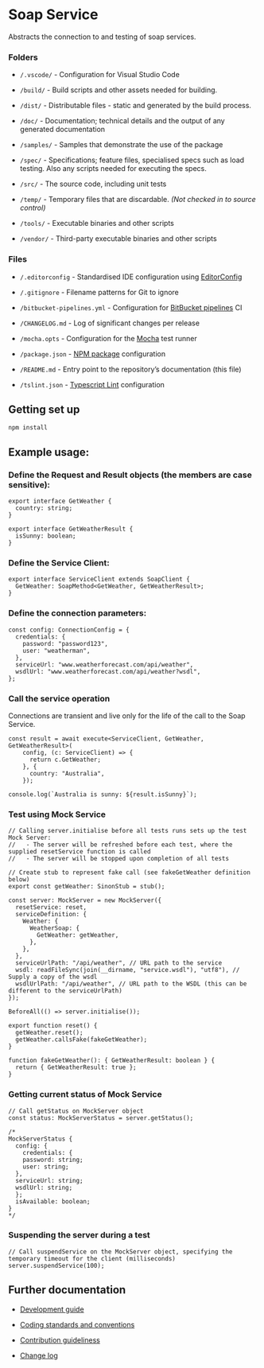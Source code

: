 Soap Service
=========================

Abstracts the connection to and testing of soap services.


### Folders

-   `/.vscode/` - Configuration for Visual Studio Code

-   `/build/` - Build scripts and other assets needed for building.

-   `/dist/` - Distributable files - static and generated by the build process.

-   `/doc/` - Documentation; technical details and the output of any generated
    documentation

-   `/samples/` - Samples that demonstrate the use of the package

-   `/spec/` - Specifications; feature files, specialised specs such as load
    testing. Also any scripts needed for executing the specs.

-   `/src/` - The source code, including unit tests

-   `/temp/` - Temporary files that are discardable. *(Not checked in to source
    control)*

-   `/tools/` - Executable binaries and other scripts

-   `/vendor/` - Third-party executable binaries and other scripts

### Files

-   `/.editorconfig` - Standardised IDE configuration using
    [EditorConfig](http://editorconfig.org/)

-   `/.gitignore` - Filename patterns for Git to ignore

-   `/bitbucket-pipelines.yml` - Configuration for [BitBucket
    pipelines](https://bitbucket.org/product/features/pipelines) CI

-   `/CHANGELOG.md` - Log of significant changes per release

-   `/mocha.opts` - Configuration for the [Mocha](https://mochajs.org/) test
    runner

-   `/package.json` - [NPM package](https://docs.npmjs.com/files/package.json)
    configuration

-   `/README.md` - Entry point to the repository’s documentation (this file)

-   `/tslint.json` - [Typescript Lint](https://palantir.github.io/tslint/)
    configuration

Getting set up
--------------

~~~~~~~~~~~~~~~~~~~~~~~~~~~~~~~~~~~~~~~~~~~~~~~~~~~~~~~~~~~~~~~~~~~~~~~~~~~~~~~~
npm install
~~~~~~~~~~~~~~~~~~~~~~~~~~~~~~~~~~~~~~~~~~~~~~~~~~~~~~~~~~~~~~~~~~~~~~~~~~~~~~~~


## Example usage:

### Define the Request and Result objects (the members are case sensitive):
~~~~~~~~~~~~~~~
export interface GetWeather {
  country: string;
}

export interface GetWeatherResult {
  isSunny: boolean;
}
~~~~~~~~~~~~~~~

### Define the Service Client:
~~~~~~~~~~~~~~~
export interface ServiceClient extends SoapClient {
  GetWeather: SoapMethod<GetWeather, GetWeatherResult>;
}
~~~~~~~~~~~~~~~

### Define the connection parameters:
~~~~~~~~~~~~~~~
const config: ConnectionConfig = {
  credentials: {
    password: "password123",
    user: "weatherman",
  },
  serviceUrl: "www.weatherforecast.com/api/weather",
  wsdlUrl: "www.weatherforecast.com/api/weather?wsdl",
};
~~~~~~~~~~~~~~~

### Call the service operation

Connections are transient and live only for the life of the call to the Soap Service.

~~~~~~~~~~~~~~~
const result = await execute<ServiceClient, GetWeather, GetWeatherResult>(
    config, (c: ServiceClient) => {
      return c.GetWeather;
    }, {
      country: "Australia",
    });

console.log(`Australia is sunny: ${result.isSunny}`);
~~~~~~~~~~~~~~~

### Test using Mock Service

~~~~~~~~~~~~~~~
// Calling server.initialise before all tests runs sets up the test Mock Server:
//   - The server will be refreshed before each test, where the supplied resetService function is called
//   - The server will be stopped upon completion of all tests

// Create stub to represent fake call (see fakeGetWeather definition below)
export const getWeather: SinonStub = stub();

const server: MockServer = new MockServer({
  resetService: reset,
  serviceDefinition: {
    Weather: {
      WeatherSoap: {
        GetWeather: getWeather,
      },
    },
  },
  serviceUrlPath: "/api/weather", // URL path to the service
  wsdl: readFileSync(join(__dirname, "service.wsdl"), "utf8"), // Supply a copy of the wsdl
  wsdlUrlPath: "/api/weather", // URL path to the WSDL (this can be different to the serviceUrlPath)
});

BeforeAll(() => server.initialise());

export function reset() {
  getWeather.reset();
  getWeather.callsFake(fakeGetWeather);
}

function fakeGetWeather(): { GetWeatherResult: boolean } {
  return { GetWeatherResult: true };
}
~~~~~~~~~~~~~~~

### Getting current status of Mock Service
~~~~~~~~~~~~~~~
// Call getStatus on MockServer object
const status: MockServerStatus = server.getStatus();

/*
MockServerStatus {
  config: {
    credentials: {
    password: string;
    user: string;
  },
  serviceUrl: string;
  wsdlUrl: string;
  };
  isAvailable: boolean;
}
*/
~~~~~~~~~~~~~~~

### Suspending the server during a test
~~~~~~~~~~~~~~~
// Call suspendService on the MockServer object, specifying the temporary timeout for the client (milliseconds)
server.suspendService(100);
~~~~~~~~~~~~~~~

Further documentation
---------------------

-   [Development guide](doc/DEVELOPMENT.md)

-   [Coding standards and conventions](doc/STANDARDS.md)

-   [Contribution guideliness](doc/CONTRIBUTING.md)

-   [Change log](CHANGELOG.md)
